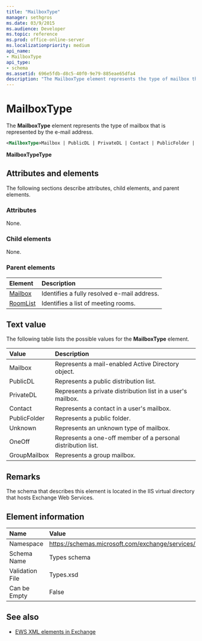 ```yaml
---
title: "MailboxType"
manager: sethgros
ms.date: 03/9/2015
ms.audience: Developer
ms.topic: reference
ms.prod: office-online-server
ms.localizationpriority: medium
api_name:
- MailboxType
api_type:
- schema
ms.assetid: 696e5fdb-d8c5-40f0-9e79-885eae65dfa4
description: "The MailboxType element represents the type of mailbox that is represented by the e-mail address."
---
```


# MailboxType

The **MailboxType** element represents the type of mailbox that is represented by the e-mail address. 
  
```XML
<MailboxType>Mailbox | PublicDL | PrivateDL | Contact | PublicFolder | Unknown | OneOff | GroupMailbox</MailboxType>
```

**MailboxTypeType**

## Attributes and elements

The following sections describe attributes, child elements, and parent elements.
  
### Attributes

None.
  
### Child elements

None.
  
### Parent elements

|**Element**|**Description**|
|:-----|:-----|
|[Mailbox](mailbox.md) <br/> |Identifies a fully resolved e-mail address.  <br/> |
|[RoomList](roomlist.md) <br/> |Identifies a list of meeting rooms.  <br/> |
   
## Text value

The following table lists the possible values for the **MailboxType** element. 
  
|**Value**|**Description**|
|:-----|:-----|
|Mailbox  <br/> |Represents a mail-enabled Active Directory object.  <br/> |
|PublicDL  <br/> |Represents a public distribution list.  <br/> |
|PrivateDL  <br/> |Represents a private distribution list in a user's mailbox.  <br/> |
|Contact  <br/> |Represents a contact in a user's mailbox.  <br/> |
|PublicFolder  <br/> |Represents a public folder.  <br/> |
|Unknown  <br/> |Represents an unknown type of mailbox.  <br/> |
|OneOff  <br/> |Represents a one-off member of a personal distribution list.  <br/> |
|GroupMailbox  <br/> |Represents a group mailbox.  <br/> |
   
## Remarks

The schema that describes this element is located in the IIS virtual directory that hosts Exchange Web Services.
  
## Element information

|**Name**|**Value**|
|:-----|:-----|
|Namespace  <br/> |https://schemas.microsoft.com/exchange/services/2006/types  <br/> |
|Schema Name  <br/> |Types schema  <br/> |
|Validation File  <br/> |Types.xsd  <br/> |
|Can be Empty  <br/> |False  <br/> |
   
## See also

- [EWS XML elements in Exchange](ews-xml-elements-in-exchange.md)

